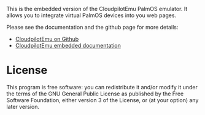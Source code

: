 This is the embedded version of the CloudpilotEmu PalmOS emulator. It allows you
to integrate virtual PalmOS devices into you web pages.

Please see the documentation and the github page for more details:

* [CloudpilotEmu on Github](https://github.com/cloudpilot-emu/cloudpilot-emu)
* [CloudpilotEmu embedded documentation](https://cloudpilot-emu.github.io/embedded/)

# License

This program is free software: you can redistribute it and/or modify it under
the terms of the GNU General Public License as published by the Free Software
Foundation, either version 3 of the License, or (at your option) any later
version.
